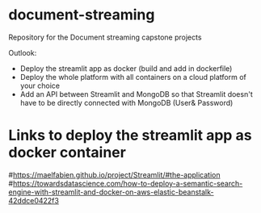 # document-streaming
Repository for the Document streaming capstone projects

Outlook:

- Deploy the streamlit app as docker (build and add in dockerfile)
- Deploy the whole platform with all containers on a cloud platform of your choice
- Add an API between Streamlit and MongoDB so that Streamlit doesn't have to be directly connected with MongoDB (User& Password)

#  Links to deploy the streamlit app as docker container
#https://maelfabien.github.io/project/Streamlit/#the-application
#https://towardsdatascience.com/how-to-deploy-a-semantic-search-engine-with-streamlit-and-docker-on-aws-elastic-beanstalk-42ddce0422f3